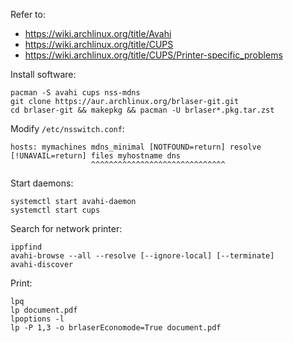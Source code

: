 Refer to:
- https://wiki.archlinux.org/title/Avahi
- https://wiki.archlinux.org/title/CUPS
- https://wiki.archlinux.org/title/CUPS/Printer-specific_problems

Install software:
```
pacman -S avahi cups nss-mdns
git clone https://aur.archlinux.org/brlaser-git.git
cd brlaser-git && makepkg && pacman -U brlaser*.pkg.tar.zst
```

Modify `/etc/nsswitch.conf`:
```
hosts: mymachines mdns_minimal [NOTFOUND=return] resolve [!UNAVAIL=return] files myhostname dns
                  ^^^^^^^^^^^^^^^^^^^^^^^^^^^^^^
```

Start daemons:
```
systemctl start avahi-daemon
systemctl start cups
```

Search for network printer:
```
ippfind
avahi-browse --all --resolve [--ignore-local] [--terminate]
avahi-discover
```

Print:
```
lpq
lp document.pdf
lpoptions -l
lp -P 1,3 -o brlaserEconomode=True document.pdf
```

